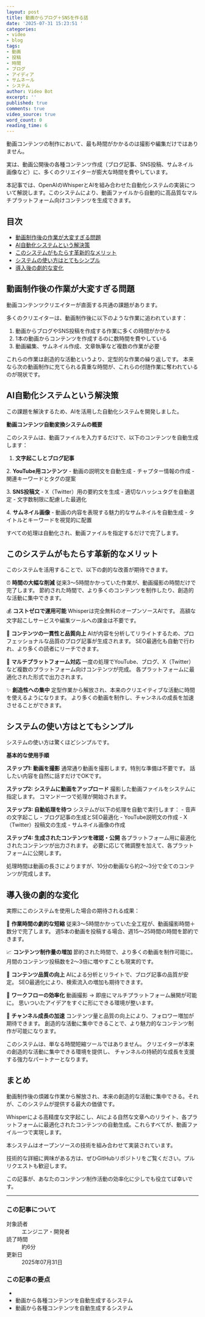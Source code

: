 ```yaml
---
layout: post
title: 動画からブログ＋SNSを作る話
date: '2025-07-31 15:23:51 '
categories:
- video
- blog
tags:
- 動画
- 投稿
- 時間
- ブログ
- アイディア
- サムネール
- システム
author: Video Bot
excerpt: ''
published: true
comments: true
video_source: true
word_count: 0
reading_time: 6
---
```

<p>動画コンテンツの制作において、最も時間がかかるのは撮影や編集だけではありません。</p>
<p>実は、動画公開後の各種コンテンツ作成（ブログ記事、SNS投稿、サムネイル画像など）に、多くのクリエイターが膨大な時間を費やしています。</p>
<p>本記事では、OpenAIのWhisperとAIを組み合わせた自動化システムの実装について解説します。このシステムにより、動画ファイルから自動的に高品質なマルチプラットフォーム向けコンテンツを生成できます。</p>

<div class="toc">
<h2>目次</h2>
<ul>
  <li><a href="#動画制作後の作業が大変すぎる問題">動画制作後の作業が大変すぎる問題</a></li>
  <li><a href="#ai自動化システムという解決策">AI自動化システムという解決策</a></li>
  <li><a href="#このシステムがもたらす革新的なメリット">このシステムがもたらす革新的なメリット</a></li>
  <li><a href="#システムの使い方はとてもシンプル">システムの使い方はとてもシンプル</a></li>
  <li><a href="#導入後の劇的な変化">導入後の劇的な変化</a></li>
</ul>
</div>

<h2 id="動画制作後の作業が大変すぎる問題">動画制作後の作業が大変すぎる問題</h2>
<p>動画コンテンツクリエイターが直面する共通の課題があります。</p>
<p>多くのクリエイターは、動画制作後に以下のような作業に追われています：</p>
<ol>
  <li>動画からブログやSNS投稿を作成する作業に多くの時間がかかる</li>
  <li>1本の動画からコンテンツを作成するのに数時間を費やしている</li>
  <li>動画編集、サムネイル作成、文章執筆など複数の作業が必要</li>
</ol>
<p>これらの作業は創造的な活動というより、定型的な作業の繰り返しです。
本来なら次の動画制作に充てられる貴重な時間が、これらの付随作業に奪われているのが現状です。</p>

<h2 id="ai自動化システムという解決策">AI自動化システムという解決策</h2>
<p>この課題を解決するため、AIを活用した自動化システムを開発しました。</p>
<p><strong>動画コンテンツ自動変換システムの概要</strong></p>
<p>このシステムは、動画ファイルを入力するだけで、以下のコンテンツを自動生成します：</p>
<ol>
  <li><strong>文字起こしとブログ記事</strong></li>
</ol>
<p>2. <strong>YouTube用コンテンツ</strong>
   - 動画の説明文を自動生成
   - チャプター情報の作成
   - 関連キーワードとタグの提案</p>
<p>3. <strong>SNS投稿文</strong>
   - X（Twitter）用の要約文を生成
   - 適切なハッシュタグを自動選定
   - 文字数制限に配慮した最適化</p>
<p>4. <strong>サムネイル画像</strong>
   - 動画の内容を表現する魅力的なサムネイルを自動生成
   - タイトルとキーワードを視覚的に配置</p>
<p>すべての処理は自動化され、動画ファイルを指定するだけで完了します。</p>

<h2 id="このシステムがもたらす革新的なメリット">このシステムがもたらす革新的なメリット</h2>
<p>このシステムを活用することで、以下の劇的な改善が期待できます。</p>
<p>⏰ <strong>時間の大幅な削減</strong>
従来3〜5時間かかっていた作業が、動画撮影の時間だけで完了します。
節約された時間で、より多くのコンテンツを制作したり、創造的な活動に集中できます。</p>
<p>💰 <strong>コストゼロで運用可能</strong>
Whisperは完全無料のオープンソースAIです。
高額な文字起こしサービスや編集ツールへの課金は不要です。</p>
<p>🚀 <strong>コンテンツの一貫性と品質向上</strong>
AIが内容を分析してリライトするため、プロフェッショナルな品質のブログ記事が生成されます。
SEO最適化も自動で行われ、より多くの読者にリーチできます。</p>
<p>🎯 <strong>マルチプラットフォーム対応</strong>
一度の処理でYouTube、ブログ、X（Twitter）など複数のプラットフォーム向けコンテンツが完成。
各プラットフォームに最適化された形式で出力されます。</p>
<p>✨ <strong>創造性への集中</strong>
定型作業から解放され、本来のクリエイティブな活動に時間を使えるようになります。
より多くの動画を制作し、チャンネルの成長を加速させることができます。</p>

<h2 id="システムの使い方はとてもシンプル">システムの使い方はとてもシンプル</h2>
<p>システムの使い方は驚くほどシンプルです。</p>
<p><strong>基本的な使用手順</strong></p>
<p><strong>ステップ1: 動画を撮影</strong>
通常通り動画を撮影します。特別な準備は不要です。
話したい内容を自然に話すだけでOKです。</p>
<p><strong>ステップ2: システムに動画をアップロード</strong>
撮影した動画ファイルをシステムに指定します。
コマンド一つで処理が開始されます。</p>
<p><strong>ステップ3: 自動処理を待つ</strong>
システムが以下の処理を自動で実行します：
- 音声の文字起こし
- ブログ記事の生成とSEO最適化
- YouTube説明文の作成
- X（Twitter）投稿文の生成
- サムネイル画像の作成</p>
<p><strong>ステップ4: 生成されたコンテンツを確認・公開</strong>
各プラットフォーム用に最適化されたコンテンツが出力されます。
必要に応じて微調整を加えて、各プラットフォームに公開します。</p>
<p>処理時間は動画の長さによりますが、10分の動画なら約2〜3分で全てのコンテンツが完成します。</p>

<h2 id="導入後の劇的な変化">導入後の劇的な変化</h2>
<p>実際にこのシステムを使用した場合の期待される成果：</p>
<p>🎯 <strong>作業時間の劇的な短縮</strong>
従来3〜5時間かかっていた全工程が、動画撮影時間＋数分で完了します。
週5本の動画を投稿する場合、週15〜25時間の時間を節約できます。</p>
<p>📈 <strong>コンテンツ制作量の増加</strong>
節約された時間で、より多くの動画を制作可能に。
月間のコンテンツ投稿数を2〜3倍に増やすことも現実的です。</p>
<p>💎 <strong>コンテンツ品質の向上</strong>
AIによる分析とリライトで、ブログ記事の品質が安定。
SEO最適化により、検索流入の増加も期待できます。</p>
<p>🔄 <strong>ワークフローの効率化</strong>
動画撮影 → 即座にマルチプラットフォーム展開が可能に。
思いついたアイデアをすぐに形にできる環境が整います。</p>
<p>🚀 <strong>チャンネル成長の加速</strong>
コンテンツ量と品質の向上により、フォロワー増加が期待できます。
創造的な活動に集中できることで、より魅力的なコンテンツ制作が可能になります。</p>
<p>このシステムは、単なる時間短縮ツールではありません。
クリエイターが本来の創造的な活動に集中できる環境を提供し、
チャンネルの持続的な成長を支援する強力なパートナーとなります。</p>

<h2>まとめ</h2>
<p>動画制作後の煩雑な作業から解放され、本来の創造的な活動に集中できる。それが、このシステムが提供する最大の価値です。</p>
<p>Whisperによる高精度な文字起こし、AIによる自然な文章へのリライト、各プラットフォームに最適化されたコンテンツの自動生成。これらすべてが、動画ファイル一つで実現します。</p>
<p>本システムはオープンソースの技術を組み合わせて実装されています。</p>
<p>技術的な詳細に興味がある方は、ぜひGitHubリポジトリをご覧ください。プルリクエストも歓迎します。</p>
<p>この記事が、あなたのコンテンツ制作活動の効率化に少しでも役立てば幸いです。</p>
<hr class="section-divider">
<div class="article-footer">
<h3>この記事について</h3>
<dl class="article-meta">
  <dt>対象読者</dt>
  <dd>エンジニア・開発者</dd>
  <dt>読了時間</dt>
  <dd>約6分</dd>
  <dt>更新日</dt>
  <dd>2025年07月31日</dd>
</dl>
<div class="key-points">
<h3>この記事の要点</h3>
<ul>
  <li></li>
  <li>動画から各種コンテンツを自動生成するシステム</li>
  <li>動画から各種コンテンツを自動生成するシステム</li>
</ul>
</div>
</div>